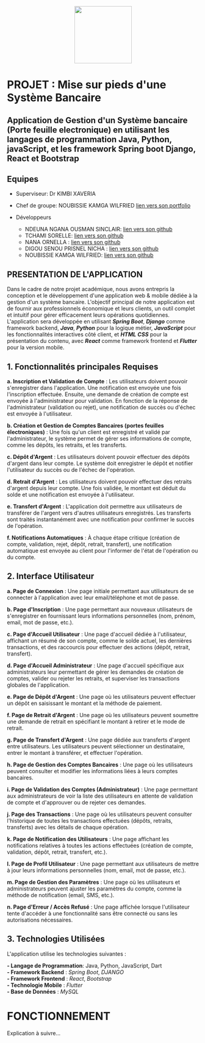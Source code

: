 <p align=center>
<img src="https://upload.wikimedia.org/wikipedia/fr/2/2a/Blason_univ_Yaound%C3%A9_1.png" width="150">
</p>

# PROJET : Mise sur pieds d'une Système Bancaire

## Application de Gestion d'un Système bancaire (Porte feuille electronique) en utilisant les langages de programmation Java, Python, javaScript, et les framework Spring boot Django, React et Bootstrap



## Equipes

* Superviseur: Dr KIMBI XAVERIA
* Chef de groupe: NOUBISSIE KAMGA WILFRIED  [lien vers son portfolio](https://noubissie.propentatech.com/)
 
* Développeurs
  * NDEUNA NGANA OUSMAN SINCLAIR: [lien vers son github](https://github.com/Nnos5)
  * TCHAMI SORELLE: [lien vers son github](https://github.com/Tchamisorelle)
  * NANA ORNELLA : [lien vers son github](https://github.com/ornelnana4)
  * DIGOU SENOU PRISNEL NICHA : [lien vers son github](https://github.com/Nich18)
  * NOUBISSIE KAMGA WILFRIED: [lien vers son github](https://github.com/Noubissie237/) 

## PRESENTATION DE L'APPLICATION
Dans le cadre de notre projet académique, nous avons entrepris la conception et le développement d'une application web & mobile dédiée à la gestion d'un système bancaire. L'objectif principal de notre application est de fournir aux professionnels économique et leurs clients, un outil complet et intuitif pour gérer efficacement leurs opérations quotidiennes. L'application sera développée en utilisant **_Spring Boot_**, **_Django_**
comme framework backend, **_Java_**, **_Python_** pour la logique métier, **_JavaScript_** pour les fonctionnalités interactives côté client, et **_HTML_** **_CSS_** pour la présentation du contenu, avec **_React_** comme framework frontend et **_Flutter_** pour la version mobile.


## 1. Fonctionnalités principales Requises
**a. Inscription et Validation de Compte** : Les utilisateurs doivent pouvoir s'enregistrer dans l'application. Une notification est envoyée une fois l'inscription effectuée. Ensuite, une demande de création de compte est envoyée à l'administrateur pour validation. En fonction de la réponse de l'administrateur (validation ou rejet), une notification de succès ou d'échec est envoyée à l'utilisateur.

**b. Création et Gestion de Comptes Bancaires (portes feuilles électroniques)** : Une fois qu'un client est enregistré et validé par l'administrateur, le système permet de gérer ses informations de compte, comme les dépôts, les retraits, et les transferts.

**c. Dépôt d'Argent** : Les utilisateurs doivent pouvoir effectuer des dépôts d'argent dans leur compte. Le système doit enregistrer le dépôt et notifier l'utilisateur du succès ou de l'échec de l'opération.

**d. Retrait d'Argent** : Les utilisateurs doivent pouvoir effectuer des retraits d'argent depuis leur compte. Une fois validée, le montant est déduit du solde et une notification est envoyée à l'utilisateur.

**e. Transfert d'Argent** : L'application doit permettre aux utilisateurs de transférer de l'argent vers d'autres utilisateurs enregistrés. Les transferts sont traités instantanément avec une notification pour confirmer le succès de l'opération.

**f. Notifications Automatiques** : À chaque étape critique (création de compte, validation, rejet, dépôt, retrait, transfert), une notification automatique est envoyée au client pour l'informer de l'état de l'opération ou du compte.

## 2. Interface Utilisateur

**a. Page de Connexion** : Une page initiale permettant aux utilisateurs de se connecter à l'application avec leur email/téléphone et mot de passe.

**b. Page d'Inscription** : Une page permettant aux nouveaux utilisateurs de s'enregistrer en fournissant leurs informations personnelles (nom, prénom, email, mot de passe, etc.).

**c. Page d'Accueil Utilisateur** : Une page d'accueil dédiée à l'utilisateur, affichant un résumé de son compte, comme le solde actuel, les dernières transactions, et des raccourcis pour effectuer des actions (dépôt, retrait, transfert).

**d. Page d'Accueil Administrateur** : Une page d'accueil spécifique aux administrateurs leur permettant de gérer les demandes de création de comptes, valider ou rejeter les retraits, et superviser les transactions globales de l'application.

**e. Page de Dépôt d'Argent** : Une page où les utilisateurs peuvent effectuer un dépôt en saisissant le montant et la méthode de paiement.

**f. Page de Retrait d'Argent** : Une page où les utilisateurs peuvent soumettre une demande de retrait en spécifiant le montant à retirer et le mode de retrait.

**g. Page de Transfert d'Argent** : Une page dédiée aux transferts d'argent entre utilisateurs. Les utilisateurs peuvent sélectionner un destinataire, entrer le montant à transférer, et effectuer l'opération.

**h. Page de Gestion des Comptes Bancaires** : Une page où les utilisateurs peuvent consulter et modifier les informations liées à leurs comptes bancaires.

**i. Page de Validation des Comptes (Administrateur)** : Une page permettant aux administrateurs de voir la liste des utilisateurs en attente de validation de compte et d'approuver ou de rejeter ces demandes.

**j. Page des Transactions** : Une page où les utilisateurs peuvent consulter l'historique de toutes les transactions effectuées (dépôts, retraits, transferts) avec les détails de chaque opération.

**k. Page de Notification des Utilisateurs** : Une page affichant les notifications relatives à toutes les actions effectuées (création de compte, validation, dépôt, retrait, transfert, etc.).

**l. Page de Profil Utilisateur** : Une page permettant aux utilisateurs de mettre à jour leurs informations personnelles (nom, email, mot de passe, etc.).

**m. Page de Gestion des Paramètres** : Une page où les utilisateurs et administrateurs peuvent ajuster les paramètres du compte, comme la méthode de notification (email, SMS, etc.).

**n. Page d'Erreur / Accès Refusé** : Une page affichée lorsque l'utilisateur tente d'accéder à une fonctionnalité sans être connecté ou sans les autorisations nécessaires.



## 3. Technologies Utilisées
L'application utilise les technologies suivantes :

**- Langage de Programmation**: Java, Python, JavaScript, Dart  <br>
**- Framework Backend** : _Spring Boot_, _DJANGO_ <br>
**- Framework Frontend** : _React_, _Bootstrap_  <br>
**- Technologie Mobile** : _Flutter_ <br>
**- Base de Données** : _MySQL_ <br>

# FONCTIONNEMENT

Explication à suivre...